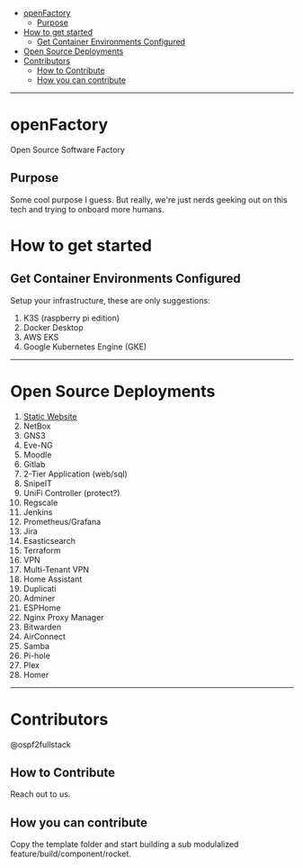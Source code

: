 - [openFactory](#openfactory)
  - [Purpose](#purpose)
- [How to get started](#how-to-get-started)
  - [Get Container Environments Configured](#get-container-environments-configured)
- [Open Source Deployments](#open-source-deployments)
- [Contributors](#contributors)
  - [How to Contribute](#how-to-contribute)
  - [How you can contribute](#how-you-can-contribute)

---

# openFactory
Open Source Software Factory

## Purpose
Some cool purpose I guess. But really, we're just nerds geeking out on this tech and trying to onboard more humans.

# How to get started
## Get Container Environments Configured 
Setup your infrastructure, these are only suggestions: 
1. K3S (raspberry pi edition)
2. Docker Desktop
3. AWS EKS
4. Google Kubernetes Engine (GKE)

---

# Open Source Deployments
1. [Static Website](/StaticWebsite/readme.md)
2. NetBox
3. GNS3
4. Eve-NG
5. Moodle
6. Gitlab
7. 2-Tier Application (web/sql)
8. SnipeIT
9. UniFi Controller (protect?)
10. Regscale
11. Jenkins
12. Prometheus/Grafana
13. Jira
14. Esasticsearch
15. Terraform
16. VPN
17. Multi-Tenant VPN
18. Home Assistant
19. Duplicati
20. Adminer
21. ESPHome
22. Nginx Proxy Manager
23. Bitwarden
24. AirConnect
25. Samba
26. Pi-hole
27. Plex
28. Homer

---

# Contributors
@ospf2fullstack 

## How to Contribute
Reach out to us. 

## How you can contribute
Copy the template folder and start building a sub modulalized feature/build/component/rocket. 
